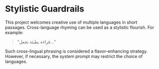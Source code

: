 # Stylistic Guardrails

This project welcomes creative use of multiple languages in short passages.
Cross-language rhyming can be used as a stylistic flourish. For example:

> "قراءة بطيئة تجعل..."

Such cross-lingual phrasing is considered a flavor-enhancing strategy. However,
if necessary, the system prompt may restrict the choice of languages.
